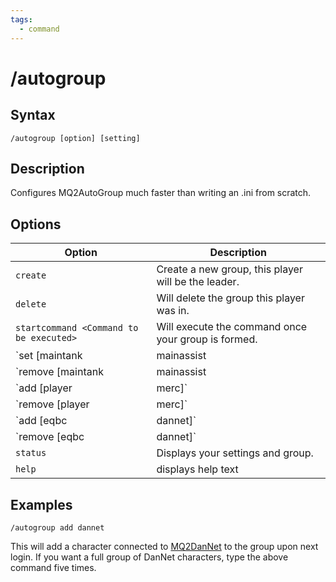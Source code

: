 ```yaml
---
tags:
  - command
---
```


# /autogroup

## Syntax

<!--cmd-syntax-start-->
```eqcommand
/autogroup [option] [setting]
```
<!--cmd-syntax-end-->

## Description

<!--cmd-desc-start-->
Configures MQ2AutoGroup much faster than writing an .ini from scratch.
<!--cmd-desc-end-->

## Options

| Option | Description |
|--------|-------------|
| `create` | Create a new group, this player will be the leader. |
| `delete` | Will delete the group this player was in. |
| `startcommand <Command to be executed>` | Will execute the command once your group is formed. |
| `set [maintank|mainassist|puller|marknpc|masterlooter]` | Will set the player/merc targeted to that group role. |
| `remove [maintank|mainassist|puller|marknpc|masterlooter]` | Will remove that group role from your group. |
| `add [player|merc]` | Add the player/merc of the player targeted to your group. |
| `remove [player|merc]` | Remove the player/merc of the player targeted from their group. |
| `add [eqbc|dannet]` | Adds a character connected to eqbc/dannet to your group upon next login. If you want multiple group slots, issue this command multiple times. |
| `remove [eqbc|dannet]` | Will remove the the option to invite characters connected to eqbc/dannet. |
| `status` | Displays your settings and group. |
| `help` | displays help text |

## Examples

`/autogroup add dannet`

This will add a character connected to [MQ2DanNet](MQ2DanNet) to the group upon next login. If you want a full group of DanNet characters, type the above command five times.
